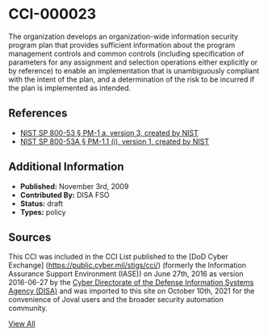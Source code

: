 # CCI-000023

The organization develops an organization-wide information security program plan that provides sufficient information about the program management controls and common controls (including specification of parameters for any assignment and selection operations either explicitly or by reference) to enable an implementation that is unambiguously compliant with the intent of the plan, and a determination of the risk to be incurred if the plan is implemented as intended.

## References ##

* [NIST SP 800-53 § PM-1 a, version 3, created by NIST](http://csrc.nist.gov/publications/PubsSPs.html)
* [NIST SP 800-53A § PM-1.1 (i), version 1, created by NIST](http://csrc.nist.gov/publications/PubsSPs.html)


## Additional Information ##

* **Published:** November 3rd, 2009
* **Contributed By:** DISA FSO
* **Status:** draft
* **Types:** policy

## Sources ##

This CCI was included in the CCI List published to the [DoD Cyber Exchange]
(https://public.cyber.mil/stigs/cci/) (formerly the Information Assurance Support Environment
(IASE)) on June 27th, 2016 as version 2016-06-27 by the [Cyber Directorate of the Defense 
Information Systems Agency (DISA)](https://public.cyber.mil/about-cyber/) and was imported to 
this site on October 10th, 2021 for the convenience of Joval users and the broader security automation community.

[View All](../README.md)
